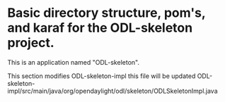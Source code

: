 # Basic directory structure, pom's, and karaf for the ODL-skeleton project.

This is an application named "ODL-skeleton".

This section modifies ODL-skeleton-impl
this file will be updated
ODL-skeleton-impl/src/main/java/org/opendaylight/odl/skeleton/ODLSkeletonImpl.java

